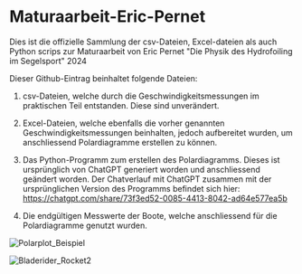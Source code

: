 # Maturaarbeit-Eric-Pernet
Dies ist die offizielle Sammlung der csv-Dateien, Excel-dateien als auch Python scrips zur Maturaarbeit von Eric Pernet "Die Physik des Hydrofoiling im Segelsport" 2024

Dieser Github-Eintrag beinhaltet folgende Dateien:

1. csv-Dateien, welche durch die Geschwindigkeitsmessungen im praktischen Teil entstanden. Diese sind unverändert.

2. Excel-Dateien, welche ebenfalls die vorher genannten Geschwindigkeitsmessungen beinhalten, jedoch aufbereitet wurden, um anschliessend Polardiagramme erstellen zu können.

3. Das Python-Programm zum erstellen des Polardiagramms. Dieses ist ursprünglich von ChatGPT generiert worden und anschliessend geändert worden. Der Chatverlauf mit ChatGPT zusammen mit der ursprünglichen Version des Programms befindet sich hier: https://chatgpt.com/share/73f3ed52-0085-4413-8042-ad64e577ea5b

4. Die endgültigen Messwerte der Boote, welche anschliessend für die Polardiagramme genutzt wurden. 

![Polarplot_Beispiel](https://github.com/user-attachments/assets/14286a1e-c8cb-4bb8-9ec3-7ba95f02e206)

![Bladerider_Rocket2](https://github.com/user-attachments/assets/573b19f4-3609-4181-9619-920105914511)

